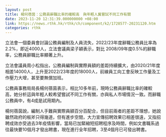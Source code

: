 ```yaml
---
layout: post
title: 楊何蓓茵：公務員辭職比率的確較高　與年輕人冀嘗試不同工作有關
date: 2023-11-20 12:31:39.000000000 +08:00
link: https://news.rthk.hk/rthk/ch/component/k2/1728577-20231120.htm
categories: rthk
---
```


立法會一個委員會討論公務員編制及人員流失，2022/23年度辭職公務員比率為2.2%，即近4000人，立法會議員梁子穎表示，對比 2008/09年度0.5%的辭職率，公務員辭職比率顯著上升。

立法會議員周小松指出，公務員編制與實際員額的差距持續擴大，由2020/21年度相差14000人，上升至2022/23年度的18000人，前線員工向工會反映工作量及工作壓力大增，甚至要無償加班。

公務員事務局局長楊何蓓茵表示，相比10多年前，現時公務員辭職比率的確較高，她分析這與年輕人較希望嘗試不同工作有關，亦與私人市場情況一致。而辭職公務員中，有4成是試用期內。

楊何蓓茵說，編制人手難與實際員額百分百配合，但目前兩者的差距不理想，她說雖然政府的板斧只得幾道，但有進步空間，大力宣傳招聘效果已相差很遠，又指招聘成效亦受過去3年疫情影響，當局已加緊縮短招聘程序及時間，例如文書職系過往最快要10個月才發出聘書，現在進行全年招聘，3至4個月已可發出聘書。
